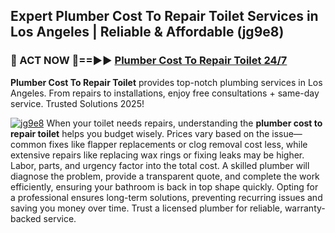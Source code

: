 ## Expert Plumber Cost To Repair Toilet Services in Los Angeles | Reliable & Affordable (jg9e8)  

<h3>🚿 ACT NOW 🌟==►► <a href="https://tinyurl.com/2ne6vx2x" rel="nofollow">Plumber Cost To Repair Toilet 24/7</a></h3>

**Plumber Cost To Repair Toilet** provides top-notch plumbing services in Los Angeles. From repairs to installations, enjoy free consultations + same-day service. Trusted Solutions 2025!

[![jg9e8](https://i.imgur.com/4PFF4AK.jpeg)](https://tinyurl.com/2ne6vx2x)
When your toilet needs repairs, understanding the **plumber cost to repair toilet** helps you budget wisely. Prices vary based on the issue—common fixes like flapper replacements or clog removal cost less, while extensive repairs like replacing wax rings or fixing leaks may be higher. Labor, parts, and urgency factor into the total cost. A skilled plumber will diagnose the problem, provide a transparent quote, and complete the work efficiently, ensuring your bathroom is back in top shape quickly. Opting for a professional ensures long-term solutions, preventing recurring issues and saving you money over time. Trust a licensed plumber for reliable, warranty-backed service.